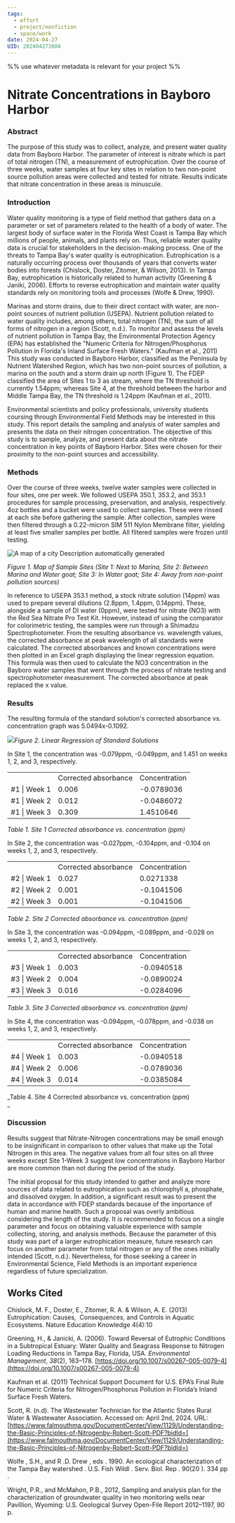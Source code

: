 ```yaml
---
tags:
  - effort
  - project/nonfiction
  - space/work
date: 2024-04-27
UID: 202404271604
---
```


%%
use whatever metadata is relevant for your project
%%

# Nitrate Concentrations in Bayboro Harbor


### Abstract

The purpose of this study was to collect, analyze, and present water quality data from Bayboro Harbor. The parameter of interest is nitrate which is part of total nitrogen (TN), a measurement of eutrophication. Over the course of three weeks, water samples at four key sites in relation to two non-point source pollution areas were collected and tested for nitrate. Results indicate that nitrate concentration in these areas is minuscule.

### Introduction

Water quality monitoring is a type of field method that gathers data on a parameter or set of parameters related to the health of a body of water. The largest body of surface water in the Florida West Coast is Tampa Bay which millions of people, animals, and plants rely on. Thus, reliable water quality data is crucial for stakeholders in the decision-making process. One of the threats to Tampa Bay's water quality is eutrophication. Eutrophication is a naturally occurring process over thousands of years that converts water bodies into forests (Chislock, Doster, Zitomer, & Wilson, 2013). In Tampa Bay, eutrophication is historically related to human activity (Greening & Janiki, 2006). Efforts to reverse eutrophication and maintain water quality standards rely on monitoring tools and processes (Wolfe & Drew, 1990).

Marinas and storm drains, due to their direct contact with water, are non-point sources of nutrient pollution (USEPA). Nutrient pollution related to water quality includes, among others, total nitrogen (TN), the sum of all forms of nitrogen in a region (Scott, n.d.). To monitor and assess the levels of nutrient pollution in Tampa Bay, the Environmental Protection Agency (EPA) has established the "Numeric Criteria for Nitrogen/Phosphorus Pollution in Florida's Inland Surface Fresh Waters." (Kaufman et al., 2011) This study was conducted in Bayboro Harbor, classified as the Peninsula by Nutrient Watershed Region, which has two non-point sources of pollution, a marina on the south and a storm drain up north (Figure 1). The FDEP classified the area of Sites 1 to 3 as stream, where the TN threshold is currently 1.54ppm; whereas Site 4, at the threshold between the harbor and Middle Tampa Bay, the TN threshold is 1.24ppm (Kaufman et al., 2011).

Environmental scientists and policy professionals, university students coursing through Environmental Field Methods may be interested in this study. This report details the sampling and analysis of water samples and presents the data on their nitrogen concentration. The objective of this study is to sample, analyze, and present data about the nitrate concentration in key points of Bayboro Harbor. Sites were chosen for their proximity to the non-point sources and accessibility.

### Methods

Over the course of three weeks, twelve water samples were collected in four sites, one per week. We followed USEPA 350.1, 353.2, and 353.1 procedures for sample processing, preservation, and analysis, respectively. 4oz bottles and a bucket were used to collect samples. These were rinsed at each site before gathering the sample. After collection, samples were then filtered through a 0.22-micron SIM 511 Nylon Membrane filter, yielding at least five smaller samples per bottle. All filtered samples were frozen until testing.

![A map of a city
Description automatically generated](file:///C:/Users/MJRUIZ~1/AppData/Local/Temp/msohtmlclip1/01/clip_image002.jpg)

_Figure 1. Map of Sample Sites (Site 1: Next to Marina, Site 2: Between Marina and Water goat; Site 3: In Water goat; Site 4: Away from non-point pollution sources)_

In reference to USEPA 353.1 method, a stock nitrate solution (14ppm) was used to prepare several dilutions (2.8ppm, 1.4ppm, 0.14ppm). These, alongside a sample of DI water (0ppm), were tested for nitrate (NO3) with the Red Sea Nitrate Pro Test Kit. However, instead of using the comparator for colorimetric testing, the samples were run through a Shimadzu Spectrophotometer. From the resulting absorbance vs. wavelength values, the corrected absorbance at peak wavelength of all standards were calculated. The corrected absorbances and known concentrations were then plotted in an Excel graph displaying the linear regression equation. This formula was then used to calculate the NO3 concentration in the Bayboro water samples that went through the process of nitrate testing and spectrophotometer measurement. The corrected absorbance at peak replaced the x value.

### Results

The resulting formula of the standard solution's corrected absorbance vs. concentration graph was 5.0494x-0.1092.

![](file:///C:/Users/MJRUIZ~1/AppData/Local/Temp/msohtmlclip1/01/clip_image004.png)_Figure 2. Linear Regression of Standard Solutions_

In Site 1, the concentration was -0.079ppm, -0.049ppm, and 1.451 on weeks 1, 2, and 3, respectively.

|   |   |   |
|---|---|---|
||Corrected absorbance|Concentration|
|#1 \| Week 1|0.006|-0.0789036|
|#1 \| Week 2|0.012|-0.0486072|
|#1 \| Week 3|0.309|1.4510646|

_Table 1. Site 1 Corrected absorbance vs. concentration (ppm)_

In Site 2, the concentration was -0.027ppm, -0.104ppm, and -0.104 on weeks 1, 2, and 3, respectively.

|   |   |   |
|---|---|---|
||Corrected absorbance|Concentration|
|#2 \| Week 1|0.027|0.0271338|
|#2 \| Week 2|0.001|-0.1041506|
|#2 \| Week 3|0.001|-0.1041506|

_Table 2. Site 2 Corrected absorbance vs. concentration (ppm)_

In Site 3, the concentration was -0.094ppm, -0.089ppm, and -0.028 on weeks 1, 2, and 3, respectively.

|   |   |   |
|---|---|---|
||Corrected absorbance|Concentration|
|#3 \| Week 1|0.003|-0.0940518|
|#3 \| Week 2|0.004|-0.0890024|
|#3 \| Week 3|0.016|-0.0284096|

_Table 3. Site 3 Corrected absorbance vs. concentration (ppm)_

In Site 4, the concentration was -0.094ppm, -0.078ppm, and -0.038 on weeks 1, 2, and 3, respectively.

|   |   |   |
|---|---|---|
||Corrected absorbance|Concentration|
|#4 \| Week 1|0.003|-0.0940518|
|#4 \| Week 2|0.006|-0.0789036|
|#4 \| Week 3|0.014|-0.0385084|

_Table 4. Site 4 Corrected absorbance vs. concentration (ppm)  
_

### Discussion

Results suggest that Nitrate-Nitrogen concentrations may be small enough to be insignificant in comparison to other values that make up the Total Nitrogen in this area. The negative values from all four sites on all three weeks except Site 1-Week 3 suggest low concentrations in Bayboro Harbor are more common than not during the period of the study.

The initial proposal for this study intended to gather and analyze more sources of data related to eutrophication such as chlorophyll a, phosphate, and dissolved oxygen. In addition, a significant result was to present the data in accordance with FDEP standards because of the importance of human and marine health. Such a proposal was overly ambitious considering the length of the study. It is recommended to focus on a single parameter and focus on obtaining valuable experience with sample collecting, storing, and analysis methods. Because the parameter of this study was part of a larger eutrophication measure, future research can focus on another parameter from total nitrogen or any of the ones initially intended (Scott, n.d.). Nevertheless, for those seeking a career in Environmental Science, Field Methods is an important experience regardless of future specialization.

## Works Cited

Chislock, M. F., Doster, E., Zitomer, R. A. & Wilson, A. E. (2013) Eutrophication: Causes,  Consequences, and Controls in Aquatic Ecosystems. Nature Education Knowledge 4(4):10

Greening, H., & Janicki, A. (2006). Toward Reversal of Eutrophic Conditions in a Subtropical Estuary: Water Quality and Seagrass Response to Nitrogen Loading Reductions in Tampa Bay, Florida, USA. _Environmental Management_, _38_(2), 163–178. [https://doi.org/10.1007/s00267-005-0079-4](https://doi.org/10.1007/s00267-005-0079-4)

Kaufman et al. (2011) Technical Support Document for U.S. EPA’s Final Rule for Numeric Criteria for Nitrogen/Phosphorus Pollution in Florida’s Inland Surface Fresh Waters.

Scott, R. (n.d). The Wastewater Technician for the Atlantic States Rural Water & Wastewater Association. Accessed on: April 2nd, 2024. URL: [https://www.falmouthma.gov/DocumentCenter/View/1129/Understanding-the-Basic-Principles-of-Nitrogenby-Robert-Scott-PDF?bidId=](https://www.falmouthma.gov/DocumentCenter/View/1129/Understanding-the-Basic-Principles-of-Nitrogenby-Robert-Scott-PDF?bidId=)

Wolfe , S.H., and R .D. Drew , eds . 1990. An ecological characterization of the Tampa Bay watershed . U.S. Fish Wildl . Serv. Biol. Rep . 90(20 ). 334 pp .

Wright, P.R., and McMahon, P.B., 2012, Sampling and analysis plan for the characterization of groundwater quality in two monitoring wells near Pavillion, Wyoming: U.S. Geological Survey Open-File Report 2012–1197, 90 p.